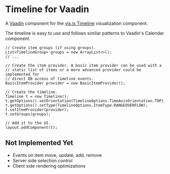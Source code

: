 # Timeline for Vaadin

A [Vaadin](https://vaadin.com/home) component for the 
[vis.js Timeline](http://visjs.org/) visualization component.

The timeline is easy to use and follows similar patterns to Vaadin's
Calendar component.

    // Create item groups (if using groups).
    List<TimelineGroup> groups = new ArrayList<>();
    // ...

    // Create the item provider. A basic item provider can be used with a 
    // static list of items or a more advanced provider could be implemented for 
    // direct DB access of timeline events.
    BasicItemProvider provider = new BasicItemProvider();

    // Create the timeline.
    Timeline t = new Timeline();
    t.getOptions().setOrientation(TimelineOptions.TimeAxisOrientation.TOP);
    t.getOptions().setType(TimelineOptions.ItemType.RANGEOVERFLOW);
    t.setItemProvider(provider);
    t.setGroups(groups);

    // Add it to the UI.
    layout.addComponent(t);

## Not Implemented Yet

  - Events on item move, update, add, remove
  - Server side selection control
  - Client side rendering optimizations
